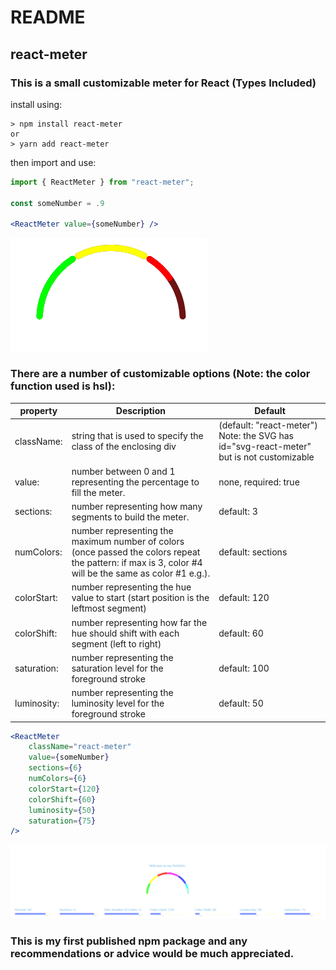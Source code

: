# README
## react-meter

### This is a small customizable meter for React (Types Included)

install using:
```
> npm install react-meter
or
> yarn add react-meter
```
then import and use:

```jsx
import { ReactMeter } from "react-meter";

const someNumber = .9

<ReactMeter value={someNumber} />
```

![example image](https://github.com/DarbyBurbidge/react-meter/blob/dev/gauge/.images/GuageExampleAlpha.png)

### There are a number of customizable options (Note: the color function used is hsl):
| property | Description | Default |
| --- | --- | --- |
| className: | string that is used to specify the class of the enclosing div | (default: "react-meter") Note: the SVG has id="svg-react-meter" but is not customizable |
| value: | number between 0 and 1 representing the percentage to fill the meter. | none, required: true |
| sections: | number representing how many segments to build the meter. | default: 3 |
| numColors: | number representing the maximum number of colors (once passed the colors repeat the pattern: if max is 3, color #4 will be the same as color #1 e.g.). | default: sections |
| colorStart: | number representing the hue value to start (start position is the leftmost segment) | default: 120 |
| colorShift: | number representing how far the hue should shift with each segment (left to right) | default: 60 |
| saturation: | number representing the saturation level for the foreground stroke | default: 100 |
| luminosity: | number representing the luminosity level for the foreground stroke | default: 50 |

```jsx
<ReactMeter
    className="react-meter"
    value={someNumber} 
    sections={6}
    numColors={6}
    colorStart={120}
    colorShift={60}
    luminosity={50}
    saturation={75}   
/>
```

![example of customization](https://github.com/DarbyBurbidge/react-meter/blob/dev/gauge/.images/GuageCustomExample.png)

### This is my first published npm package and any recommendations or advice would be much appreciated.



